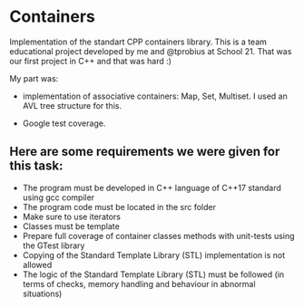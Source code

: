 # Containers

Implementation of the standart CPP containers library.
This is a team educational project developed by me and @tprobius at School 21.
That was our first project in C++ and that was hard :)

My part was:
- implementation of associative containers: Map, Set, Multiset.
  I used an AVL tree structure for this.

- Google test coverage.


## Here are some requirements we were given for this task:

- The program must be developed in C++ language of C++17 standard using gcc compiler
- The program code must be located in the src folder
- Make sure to use iterators
- Classes must be template
- Prepare full coverage of container classes methods with unit-tests using the GTest library
- Copying of the Standard Template Library (STL) implementation is not allowed
- The logic of the Standard Template Library (STL) must be followed (in terms of checks, memory handling and behaviour in abnormal situations)



